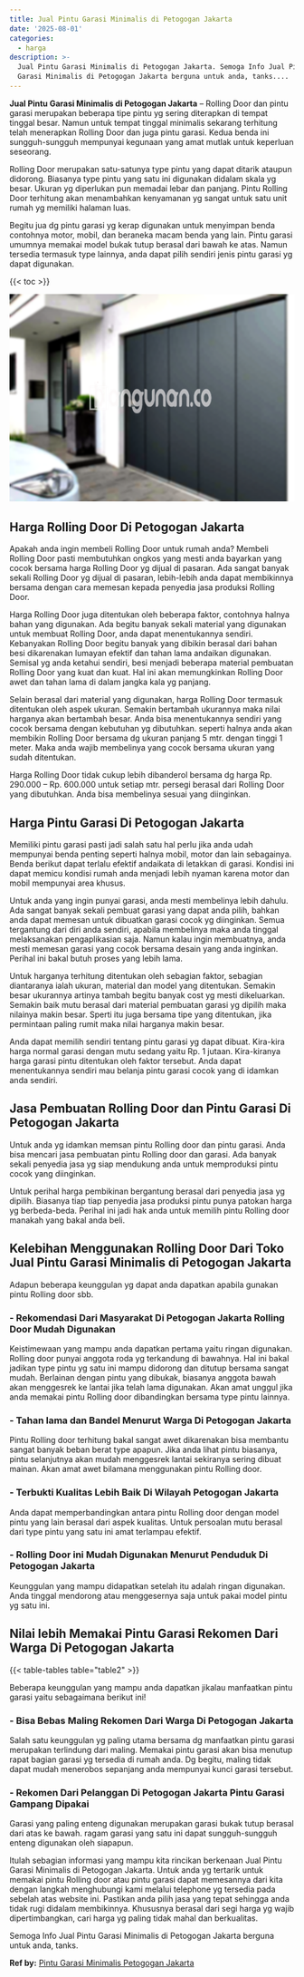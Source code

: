 ```yaml
---
title: Jual Pintu Garasi Minimalis di Petogogan Jakarta
date: '2025-08-01'
categories:
  - harga
description: >-
  Jual Pintu Garasi Minimalis di Petogogan Jakarta. Semoga Info Jual Pintu
  Garasi Minimalis di Petogogan Jakarta berguna untuk anda, tanks....
---
```


**Jual Pintu Garasi Minimalis di Petogogan Jakarta** – Rolling Door dan pintu garasi merupakan beberapa tipe pintu yg sering diterapkan di tempat tinggal besar. Namun untuk tempat tinggal minimalis sekarang terhitung telah menerapkan Rolling Door dan juga pintu garasi. Kedua benda ini sungguh-sungguh mempunyai kegunaan yang amat mutlak untuk keperluan seseorang.

Rolling Door merupakan satu-satunya type pintu yang dapat ditarik ataupun didorong. Biasanya type pintu yang satu ini digunakan didalam skala yg besar. Ukuran yg diperlukan pun memadai lebar dan panjang. Pintu Rolling Door terhitung akan menambahkan kenyamanan yg sangat untuk satu unit rumah yg memiliki halaman luas.

Begitu jua dg pintu garasi yg kerap digunakan untuk menyimpan benda contohnya motor, mobil, dan beraneka macam benda yang lain. Pintu garasi umumnya memakai model bukak tutup berasal dari bawah ke atas. Namun tersedia termasuk type lainnya, anda dapat pilih sendiri jenis pintu garasi yg dapat digunakan.

{{< toc >}}

![Jual Pintu Garasi Minimalis di Petogogan Jakarta](/images/pintu-garasi-57.png)

## Harga Rolling Door Di Petogogan Jakarta

Apakah anda ingin membeli Rolling Door untuk rumah anda? Membeli Rolling Door pasti membutuhkan ongkos yang mesti anda bayarkan yang cocok bersama harga Rolling Door yg dijual di pasaran. Ada sangat banyak sekali Rolling Door yg dijual di pasaran, lebih-lebih anda dapat membikinnya bersama dengan cara memesan kepada penyedia jasa produksi Rolling Door.

Harga Rolling Door juga ditentukan oleh beberapa faktor, contohnya halnya bahan yang digunakan. Ada begitu banyak sekali material yang digunakan untuk membuat Rolling Door, anda dapat menentukannya sendiri. Kebanyakan Rolling Door begitu banyak yang dibikin berasal dari bahan besi dikarenakan lumayan efektif dan tahan lama andaikan digunakan. Semisal yg anda ketahui sendiri, besi menjadi beberapa material pembuatan Rolling Door yang kuat dan kuat. Hal ini akan memungkinkan Rolling Door awet dan tahan lama di dalam jangka kala yg panjang.

Selain berasal dari material yang digunakan, harga Rolling Door termasuk ditentukan oleh aspek ukuran. Semakin bertambah ukurannya maka nilai harganya akan bertambah besar. Anda bisa menentukannya sendiri yang cocok bersama dengan kebutuhan yg dibutuhkan. seperti halnya anda akan membikin Rolling Door bersama dg ukuran panjang 5 mtr. dengan tinggi 1 meter. Maka anda wajib membelinya yang cocok bersama ukuran yang sudah ditentukan.

Harga Rolling Door tidak cukup lebih dibanderol bersama dg harga Rp. 290.000 – Rp. 600.000 untuk setiap mtr. persegi berasal dari Rolling Door yang dibutuhkan. Anda bisa membelinya sesuai yang diinginkan.

## Harga Pintu Garasi Di Petogogan Jakarta

Memiliki pintu garasi pasti jadi salah satu hal perlu jika anda udah mempunyai benda penting seperti halnya mobil, motor dan lain sebagainya. Benda berikut dapat terlalu efektif andaikata di letakkan di garasi. Kondisi ini dapat memicu kondisi rumah anda menjadi lebih nyaman karena motor dan mobil mempunyai area khusus.

Untuk anda yang ingin punyai garasi, anda mesti membelinya lebih dahulu. Ada sangat banyak sekali pembuat garasi yang dapat anda pilih, bahkan anda dapat memesan untuk dibuatkan garasi cocok yg diinginkan. Semua tergantung dari diri anda sendiri, apabila membelinya maka anda tinggal melaksanakan pengaplikasian saja. Namun kalau ingin membuatnya, anda mesti memesan garasi yang cocok bersama desain yang anda inginkan. Perihal ini bakal butuh proses yang lebih lama.

Untuk harganya terhitung ditentukan oleh sebagian faktor, sebagian diantaranya ialah ukuran, material dan model yang ditentukan. Semakin besar ukurannya artinya tambah begitu banyak cost yg mesti dikeluarkan. Semakin baik mutu berasal dari material pembuatan garasi yg dipilih maka nilainya makin besar. Sperti itu juga bersama tipe yang ditentukan, jika permintaan paling rumit maka nilai harganya makin besar.

Anda dapat memilih sendiri tentang pintu garasi yg dapat dibuat. Kira-kira harga normal garasi dengan mutu sedang yaitu Rp. 1 jutaan. Kira-kiranya harga garasi pintu ditentukan oleh faktor tersebut. Anda dapat menentukannya sendiri mau belanja pintu garasi cocok yang di idamkan anda sendiri.

## Jasa Pembuatan Rolling Door dan Pintu Garasi Di Petogogan Jakarta

Untuk anda yg idamkan memsan pintu Rolling door dan pintu garasi. Anda bisa mencari jasa pembuatan pintu Rolling door dan garasi. Ada banyak sekali penyedia jasa yg siap mendukung anda untuk memproduksi pintu cocok yang diinginkan.

Untuk perihal harga pembikinan bergantung berasal dari penyedia jasa yg dipilih. Biasanya tiap tiap penyedia jasa produksi pintu punya patokan harga yg berbeda-beda. Perihal ini jadi hak anda untuk memilih pintu Rolling door manakah yang bakal anda beli.

## Kelebihan Menggunakan Rolling Door Dari Toko Jual Pintu Garasi Minimalis di Petogogan Jakarta

Adapun beberapa keunggulan yg dapat anda dapatkan apabila gunakan pintu Rolling door sbb.

### \- Rekomendasi Dari Masyarakat Di Petogogan Jakarta Rolling Door Mudah Digunakan

Keistimewaan yang mampu anda dapatkan pertama yaitu ringan digunakan. Rolling door punyai anggota roda yg terkandung di bawahnya. Hal ini bakal jadikan type pintu yg satu ini mampu didorong dan ditutup bersama sangat mudah. Berlainan dengan pintu yang dibukak, biasanya anggota bawah akan menggesrek ke lantai jika telah lama digunakan. Akan amat unggul jika anda memakai pintu Rolling door dibandingkan bersama type pintu lainnya.

### \- Tahan lama dan Bandel Menurut Warga Di Petogogan Jakarta

Pintu Rolling door terhitung bakal sangat awet dikarenakan bisa membantu sangat banyak beban berat type apapun. Jika anda lihat pintu biasanya, pintu selanjutnya akan mudah menggesrek lantai sekiranya sering dibuat mainan. Akan amat awet bilamana menggunakan pintu Rolling door.

### \- Terbukti Kualitas Lebih Baik Di Wilayah Petogogan Jakarta

Anda dapat memperbandingkan antara pintu Rolling door dengan model pintu yang lain berasal dari aspek kualitas. Untuk persoalan mutu berasal dari type pintu yang satu ini amat terlampau efektif.

### \- Rolling Door ini Mudah Digunakan Menurut Penduduk Di Petogogan Jakarta

Keunggulan yang mampu didapatkan setelah itu adalah ringan digunakan. Anda tinggal mendorong atau menggesernya saja untuk pakai model pintu yg satu ini.

## Nilai lebih Memakai Pintu Garasi Rekomen Dari Warga Di Petogogan Jakarta

{{< table-tables table="table2" >}}

Beberapa keunggulan yang mampu anda dapatkan jikalau manfaatkan pintu garasi yaitu sebagaimana berikut ini!

### \- Bisa Bebas Maling Rekomen Dari Warga Di Petogogan Jakarta

Salah satu keunggulan yg paling utama bersama dg manfaatkan pintu garasi merupakan terlindung dari maling. Memakai pintu garasi akan bisa menutup rapat bagian garasi yg tersedia di rumah anda. Dg begitu, maling tidak dapat mudah menerobos sepanjang anda mempunyai kunci garasi tersebut.

### \- Rekomen Dari Pelanggan Di Petogogan Jakarta Pintu Garasi Gampang Dipakai

Garasi yang paling enteng digunakan merupakan garasi bukak tutup berasal dari atas ke bawah. ragam garasi yang satu ini dapat sungguh-sungguh enteng digunakan oleh siapapun.

Itulah sebagian informasi yang mampu kita rincikan berkenaan Jual Pintu Garasi Minimalis di Petogogan Jakarta. Untuk anda yg tertarik untuk memakai pintu Rolling door atau pintu garasi dapat memesannya dari kita dengan langkah menghubungi kami melalui telephone yg tersedia pada sebelah atas website ini. Pastikan anda pilih jasa yang tepat sehingga anda tidak rugi didalam membikinnya. Khususnya berasal dari segi harga yg wajib dipertimbangkan, cari harga yg paling tidak mahal dan berkualitas.

Semoga Info Jual Pintu Garasi Minimalis di Petogogan Jakarta berguna untuk anda, tanks.

**Ref by:** [Pintu Garasi Minimalis Petogogan Jakarta](https://id.wikipedia.org/wiki/Pintu)
